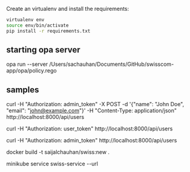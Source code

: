 Create an virtualenv and install the requirements:

```bash
virtualenv env
source env/bin/activate
pip install -r requirements.txt
```


## starting opa server

opa run --server /Users/sachauhan/Documents/GitHub/swisscom-app/opa/policy.rego


## samples
curl -H "Authorization: admin_token" -X POST -d '{"name": "John Doe", "email": "john@example.com"}' -H "Content-Type: application/json" http://localhost:8000/api/users 


curl -H "Authorization: user_token" http://localhost:8000/api/users

curl -H "Authorization: admin_token" http://localhost:8000/api/users



 docker build -t saijalchauhan/swiss:new .   


 minikube service swiss-service --url